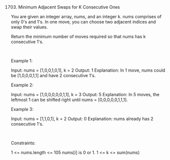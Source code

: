 1703. Minimum Adjacent Swaps for K Consecutive Ones

You are given an integer array, nums, and an integer k. nums comprises of only 0's and 1's. In one move, you can choose two adjacent indices and swap their values.

Return the minimum number of moves required so that nums has k consecutive 1's.

 

Example 1:

Input: nums = [1,0,0,1,0,1], k = 2
Output: 1
Explanation: In 1 move, nums could be [1,0,0,0,1,1] and have 2 consecutive 1's.


Example 2:

Input: nums = [1,0,0,0,0,0,1,1], k = 3
Output: 5
Explanation: In 5 moves, the leftmost 1 can be shifted right until nums = [0,0,0,0,0,1,1,1].


Example 3:

Input: nums = [1,1,0,1], k = 2
Output: 0
Explanation: nums already has 2 consecutive 1's.


 

Constraints:

1 <= nums.length <= 105
nums[i] is 0 or 1.
1 <= k <= sum(nums)